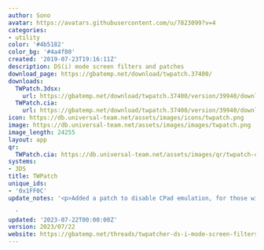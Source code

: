 ```yaml
---
author: Sono
avatar: https://avatars.githubusercontent.com/u/7823099?v=4
categories:
- utility
color: '#4b5182'
color_bg: '#4a4f80'
created: '2019-07-23T19:16:11Z'
description: DS(i) mode screen filters and patches
download_page: https://gbatemp.net/download/twpatch.37400/
downloads:
  TWPatch.3dsx:
    url: https://gbatemp.net/download/twpatch.37400/version/39940/download?file=384448
  TWPatch.cia:
    url: https://gbatemp.net/download/twpatch.37400/version/39940/download?file=384449
icon: https://db.universal-team.net/assets/images/icons/twpatch.png
image: https://db.universal-team.net/assets/images/images/twpatch.png
image_length: 24255
layout: app
qr:
  TWPatch.cia: https://db.universal-team.net/assets/images/qr/twpatch-cia.png
systems:
- 3DS
title: TWPatch
unique_ids:
- '0x1FF0C'
update_notes: '<p>Added a patch to disable CPad emulation, for those with broken CPad.</p>

  '
updated: '2023-07-22T00:00:00Z'
version: 2023/07/22
website: https://gbatemp.net/threads/twpatcher-ds-i-mode-screen-filters-and-patches.542694/
---
```

